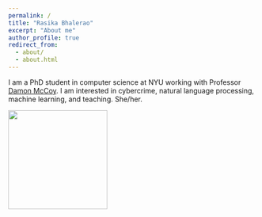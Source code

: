 ```yaml
---
permalink: /
title: "Rasika Bhalerao"
excerpt: "About me"
author_profile: true
redirect_from: 
  - about/
  - about.html
---
```


I am a PhD student in computer science at NYU working with Professor [Damon McCoy](http://damonmccoy.com). 
I am interested in cybercrime, natural language processing, machine learning, and teaching. She/her.

<img src="/images/Bhalerao2021.jpg" width="200">
